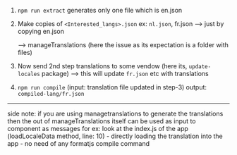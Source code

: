 1. `npm run extract`
generates only one file which is en.json

2. Make copies of `<Interested_langs>.json`
    ex: `nl.json`, fr.json --> just by copying en.json

    --> manageTranslations (here the issue as its expectation is a folder with files)
3. Now send 2nd step translations to some vendow (here its, `update-locales` package)
    --> this will update `fr.json` etc with translations

4. `npm run compile` 
    (input: translation file updated in step-3)
    output: `compiled-lang/fr.json`

------
side note:
if you are using managetranslations to generate the translations then the out of manageTranslations itself can be used as input to component as messages 
for ex: look at the index.js of the app (loadLocaleData method, line: 10) - directly loading the translation into the app - no need of any formatjs compile command